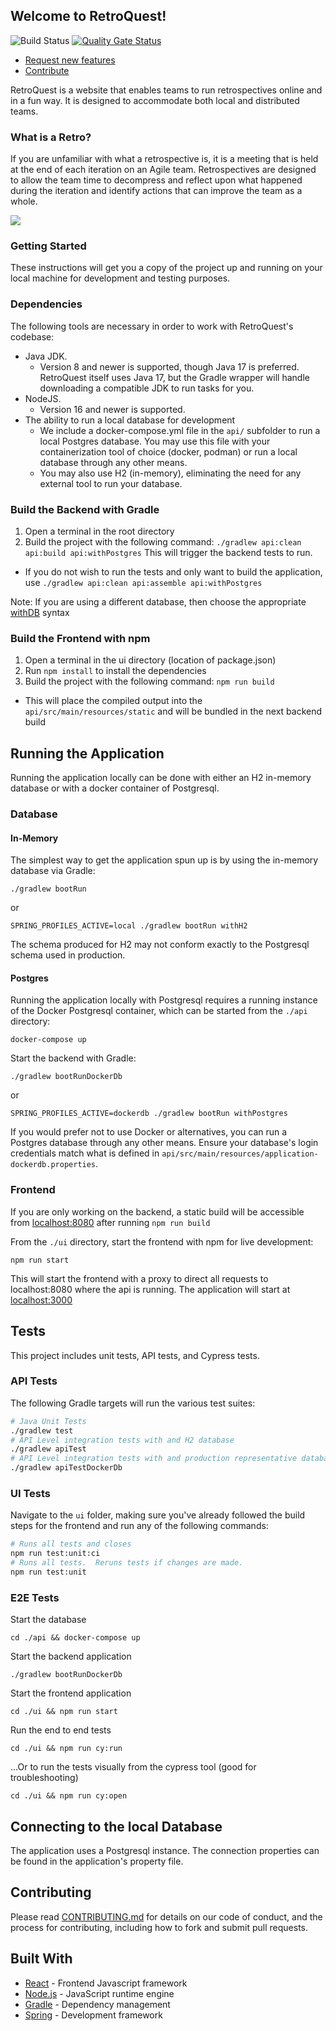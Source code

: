 ## Welcome to RetroQuest!

![Build Status](https://github.com/fordlabs/retroquest/actions/workflows/build.yml/badge.svg?branch=main)
[![Quality Gate Status](https://sonarcloud.io/api/project_badges/measure?project=FordLabs_retroquest&metric=alert_status)](https://sonarcloud.io/dashboard?id=FordLabs_retroquest)

- [Request new features](https://github.com/FordLabs/retroquest/issues)
- [Contribute](https://github.com/FordLabs/retroquest/pulls)

RetroQuest is a website that enables teams to run retrospectives online and in a fun way. It is designed to accommodate
both local and distributed teams.

### What is a Retro?

If you are unfamiliar with what a retrospective is, it is a meeting that is held at the end of each iteration on an
Agile team. Retrospectives are designed to allow the team time to decompress and reflect upon what happened during the
iteration and identify actions that can improve the team as a whole.

![](https://user-images.githubusercontent.com/6293337/55166030-c8ccc600-5144-11e9-9156-e44c4a565020.png)

### Getting Started

These instructions will get you a copy of the project up and running on your local machine for development and testing
purposes.

### Dependencies

The following tools are necessary in order to work with RetroQuest's codebase:

- Java JDK.
  - Version 8 and newer is supported, though Java 17 is preferred. RetroQuest itself uses Java 17, but the Gradle
    wrapper will handle downloading a compatible JDK to run tasks for you.
- NodeJS.
  - Version 16 and newer is supported.
- The ability to run a local database for development
  - We include a docker-compose.yml file in the `api/` subfolder to run a local Postgres database. You may use this file
    with your containerization tool of choice (docker, podman) or run a local database through any other means.
  - You may also use H2 (in-memory), eliminating the need for any external tool to run your database. 

### Build the Backend with Gradle

1. Open a terminal in the root directory
2. Build the project with the following command: `./gradlew api:clean api:build api:withPostgres` This will trigger the
   backend tests to run.

- If you do not wish to run the tests and only want to build the application,
  use `./gradlew api:clean api:assemble api:withPostgres`

Note: If you are using a different database, then choose the appropriate [withDB](https://github.com/rkennel/withDb)
syntax

### Build the Frontend with npm

1. Open a terminal in the ui directory (location of package.json)
2. Run `npm install` to install the dependencies
3. Build the project with the following command: `npm run build`

- This will place the compiled output into the `api/src/main/resources/static` and will be bundled in the next backend
  build

## Running the Application

Running the application locally can be done with either an H2 in-memory database or with a docker container of
Postgresql.

### Database

#### In-Memory

The simplest way to get the application spun up is by using the in-memory database via Gradle:

```
./gradlew bootRun
```

or

```
SPRING_PROFILES_ACTIVE=local ./gradlew bootRun withH2
```

The schema produced for H2 may not conform exactly to the Postgresql schema used in production.

#### Postgres

Running the application locally with Postgresql requires a running instance of the Docker Postgresql container, which
can be started from the ```./api``` directory:

```
docker-compose up
```  

Start the backend with Gradle:

```
./gradlew bootRunDockerDb
```

or

```
SPRING_PROFILES_ACTIVE=dockerdb ./gradlew bootRun withPostgres
```

If you would prefer not to use Docker or alternatives, you can run a Postgres database through any other means. Ensure
your database's login credentials match what is defined in `api/src/main/resources/application-dockerdb.properties`.

### Frontend

If you are only working on the backend, a static build will be accessible from [localhost:8080](http://localhost:8080)
after running `npm run build`

From the ```./ui``` directory, start the frontend with npm for live development:

```
npm run start
```

This will start the frontend with a proxy to direct all requests to localhost:8080 where the api is running. The
application will start at [localhost:3000](http://localhost:3000)

## Tests

This project includes unit tests, API tests, and Cypress tests.

### API Tests

The following Gradle targets will run the various test suites:

```bash
# Java Unit Tests
./gradlew test
# API Level integration tests with and H2 database
./gradlew apiTest
# API Level integration tests with and production representative database
./gradlew apiTestDockerDb
```

### UI Tests

Navigate to the `ui` folder, making sure you've already followed the build steps for the frontend and run any of the
following commands:

```bash
# Runs all tests and closes
npm run test:unit:ci
# Runs all tests.  Reruns tests if changes are made.
npm run test:unit
```

### E2E Tests

Start the database

```
cd ./api && docker-compose up
```

Start the backend application

```
./gradlew bootRunDockerDb
```

Start the frontend application

```
cd ./ui && npm run start
```

Run the end to end tests

```
cd ./ui && npm run cy:run
```

...Or to run the tests visually from the cypress tool (good for troubleshooting)

```
cd ./ui && npm run cy:open
```

## Connecting to the local Database

The application uses a Postgresql instance. The connection properties can be found in the application's property file.

## Contributing

Please read [CONTRIBUTING.md](/docs/CONTRIBUTING.md) for details on our code of conduct, and the process for
contributing, including how to fork and submit pull requests.

## Built With

* [React](https://reactjs.org/) - Frontend Javascript framework
* [Node.js](https://nodejs.org/en/) - JavaScript runtime engine
* [Gradle](https://gradle.org/) - Dependency management
* [Spring](https://spring.io/) - Development framework


